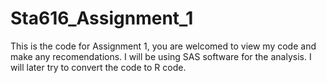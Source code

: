# Sta616_Assignment_1
This is the code for Assignment 1, you are welcomed to view my code and make any recomendations. I will be using SAS software for the analysis. I will later try to convert the code to R code.

